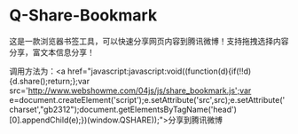 Q-Share-Bookmark
================
这是一款浏览器书签工具，可以快速分享网页内容到腾讯微博！支持拖拽选择内容分享，富文本信息分享！

调用方法为：<a href="javascript:javascript:void((function(d){if(!!d){d.share();return;};var src='http://www.webshowme.com/04js/js/share_bookmark.js';var e=document.createElement('script');e.setAttribute('src',src);e.setAttribute('charset',"gb2312");document.getElementsByTagName('head')[0].appendChild(e);})(window.QSHARE));">分享到腾讯微博</a>
